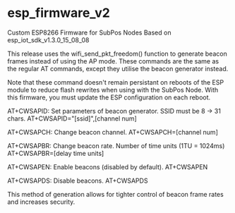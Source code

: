 # esp_firmware_v2

Custom ESP8266 Firmware for SubPos Nodes Based on esp_iot_sdk_v1.3.0_15_08_08

This release uses the wifi_send_pkt_freedom() function to generate beacon frames 
instead of using the AP mode. These commands are the same as the regular AT 
commands, except they utilise the beacon generator instead.

Note that these command doesn't remain persistant on reboots of the ESP module 
to reduce flash rewrites when using with the SubPos Node. With this firmware, 
you must update the ESP configuration on each reboot.

AT+CWSAPID:
Set parameters of beacon generator. SSID must be 8 -> 31 chars.
AT+CWSAPID="[ssid]",[channel num]

AT+CWSAPCH: 
Change beacon channel.
AT+CWSAPCH=[channel num] 

AT+CWSAPBR: 
Change beacon rate. Number of time units (1TU = 1024ms)
AT+CWSAPBR=[delay time units]

AT+CWSAPEN: 
Enable beacons (disabled by default).
AT+CWSAPEN

AT+CWSAPDS: 
Disable beacons.
AT+CWSAPDS

This method of generation allows for tighter control of beacon frame rates and 
increases security.
